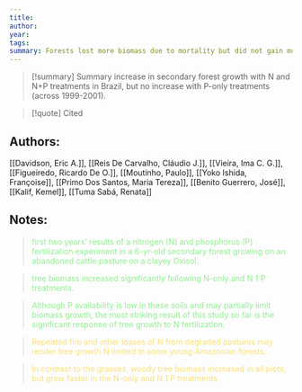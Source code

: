 ```yaml
---
title: 
author: 
year: 
tags: 
summary: Forests lost more biomass due to mortality but did not gain much due to growth.
---
```

>[!summary] Summary
>  increase in secondary forest growth with N and N+P treatments in Brazil, but no increase with P-only treatments (across 1999-2001). 

>[!quote] Cited
## Authors:
[[Davidson, Eric A.]], [[Reis De Carvalho, Cláudio J.]], [[Vieira, Ima C. G.]], [[Figueiredo, Ricardo De O.]], [[Moutinho, Paulo]], [[Yoko Ishida, Françoise]], [[Primo Dos Santos, Maria Tereza]], [[Benito Guerrero, José]], [[Kalif, Kemel]], [[Tuma Sabá, Renata]]

## Notes:


    
> <span style="color: #90EE90">first two years’ results of a nitrogen (N) and phosphorus (P) fertilization experiment in a 6-yr-old secondary forest growing on an abandoned cattle pasture on a clayey Oxisol.</span>
    

    
> <span style="color: #90EE90">tree biomass increased significantly following N-only and N 1 P treatments.</span>
    

    
> <span style="color: #90EE90">Although P availability is low in these soils and may partially limit biomass growth, the most striking result of this study so far is the significant response of tree growth to N fertilization.</span>
    

    
> <span style="color: #F9E076">Repeated fire and other losses of N from degraded pastures may render tree growth N limited in some young Amazonian forests.</span>
    

    
> <span style="color: #F9E076">In contrast to the grasses, woody tree biomass increased in all plots, but grew faster in the N-only and N 1 P treatments</span>
    

